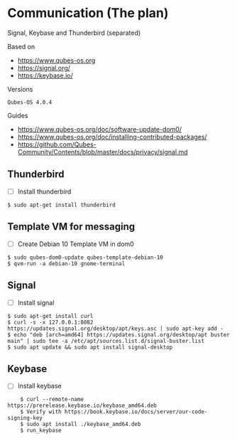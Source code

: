 # Communication (The plan)

Signal, Keybase and Thunderbird (separated)

Based on
* https://www.qubes-os.org
* https://signal.org/
* https://keybase.io/

Versions

    Qubes-OS 4.0.4

Guides

* https://www.qubes-os.org/doc/software-update-dom0/
* https://www.qubes-os.org/doc/installing-contributed-packages/
* https://github.com/Qubes-Community/Contents/blob/master/docs/privacy/signal.md
    
## Thunderbird

- [ ] Install thunderbird

```
$ sudo apt-get install thunderbird
```

## Template VM for messaging

- [ ] Create Debian 10 Template VM in dom0

```
$ sudo qubes-dom0-update qubes-template-debian-10
$ qvm-run -a debian-10 gnome-terminal
```

## Signal

- [ ] Install signal

```
$ sudo apt-get install curl
$ curl -s -x 127.0.0.1:8082 https://updates.signal.org/desktop/apt/keys.asc | sudo apt-key add -
$ echo "deb [arch=amd64] https://updates.signal.org/desktop/apt buster main" | sudo tee -a /etc/apt/sources.list.d/signal-buster.list
$ sudo apt update && sudo apt install signal-desktop
```

## Keybase

- [ ] Install keybase

```
    $ curl --remote-name https://prerelease.keybase.io/keybase_amd64.deb
    $ Verify with https://book.keybase.io/docs/server/our-code-signing-key
    $ sudo apt install ./keybase_amd64.deb
    $ run_keybase
```
